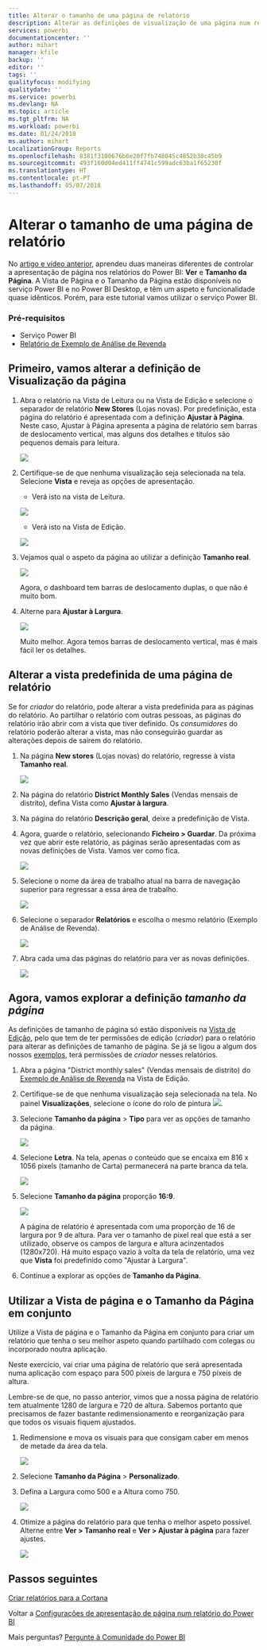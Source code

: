 ```yaml
---
title: Alterar o tamanho de uma página de relatório
description: Alterar as definições de visualização de uma página num relatório do Power BI
services: powerbi
documentationcenter: ''
author: mihart
manager: kfile
backup: ''
editor: ''
tags: ''
qualityfocus: modifying
qualitydate: ''
ms.service: powerbi
ms.devlang: NA
ms.topic: article
ms.tgt_pltfrm: NA
ms.workload: powerbi
ms.date: 01/24/2018
ms.author: mihart
LocalizationGroup: Reports
ms.openlocfilehash: 8381f3100676b6e20f7fb748045c4852b30c45b9
ms.sourcegitcommit: 493f160d04ed411ff4741c599adc63ba1f65230f
ms.translationtype: HT
ms.contentlocale: pt-PT
ms.lasthandoff: 05/07/2018
---
```

# <a name="change-the-size-of-a-report-page"></a>Alterar o tamanho de uma página de relatório
No [artigo e vídeo anterior](power-bi-report-display-settings.md), aprendeu duas maneiras diferentes de controlar a apresentação de página nos relatórios do Power BI: **Ver** e **Tamanho da Página**. A Vista de Página e o Tamanho da Página estão disponíveis no serviço Power BI e no Power BI Desktop, e têm um aspeto e funcionalidade quase idênticos. Porém, para este tutorial vamos utilizar o serviço Power BI.

### <a name="prerequisites"></a>Pré-requisitos
- Serviço Power BI   
- [Relatório de Exemplo de Análise de Revenda](sample-retail-analysis.md)

## <a name="first-lets-change-the-page-view-setting"></a>Primeiro, vamos alterar a definição de Visualização da página

1. Abra o relatório na Vista de Leitura ou na Vista de Edição e selecione o separador de relatório **New Stores** (Lojas novas). Por predefinição, esta página do relatório é apresentada com a definição **Ajustar à Página**.  Neste caso, Ajustar à Página apresenta a página de relatório sem barras de deslocamento vertical, mas alguns dos detalhes e títulos são pequenos demais para leitura.

   ![](media/power-bi-change-report-display-settings/pbi_fit_to_page.png)
2. Certifique-se de que nenhuma visualização seja selecionada na tela. Selecione **Vista** e reveja as opções de apresentação.

    * Verá isto na vista de Leitura.

     ![](media/power-bi-change-report-display-settings/power-bi-page-view-menu-new.png)
    * Verá isto na Vista de Edição.

    ![](media/power-bi-change-report-display-settings/power-bi-view-editing-view.png)

1. Vejamos qual o aspeto da página ao utilizar a definição **Tamanho real**.

   ![](media/power-bi-change-report-display-settings/power-bi-actal-size2.png)

   Agora, o dashboard tem barras de deslocamento duplas, o que não é muito bom.
2. Alterne para **Ajustar à Largura**.

   ![](media/power-bi-change-report-display-settings/pbi_fit_to_width.png)

   Muito melhor. Agora temos barras de deslocamento vertical, mas é mais fácil ler os detalhes.

## <a name="change-the-default-view-for-a-report-page"></a>Alterar a vista predefinida de uma página de relatório
Se for *criador* do relatório, pode alterar a vista predefinida para as páginas do relatório. Ao partilhar o relatório com outras pessoas, as páginas do relatório irão abrir com a vista que tiver definido. Os *consumidores* do relatório poderão alterar a vista, mas não conseguirão guardar as alterações depois de saírem do relatório.

1. Na página **New stores** (Lojas novas) do relatório, regresse à vista **Tamanho real**.

   ![](media/power-bi-change-report-display-settings/power-bi-actual-size.png)

2. Na página do relatório **District Monthly Sales** (Vendas mensais de distrito), defina Vista como **Ajustar à largura**.

3. Na página do relatório **Descrição geral**, deixe a predefinição de Vista.

4. Agora, guarde o relatório, selecionando **Ficheiro > Guardar**. Da próxima vez que abrir este relatório, as páginas serão apresentadas com as novas definições de Vista. Vamos ver como fica.

   ![](media/power-bi-change-report-display-settings/power-bi-save.png)
3. Selecione o nome da área de trabalho atual na barra de navegação superior para regressar a essa área de trabalho.  

   ![](media/power-bi-change-report-display-settings/power-bi-my-workspace.png)
4. Selecione o separador **Relatórios** e escolha o mesmo relatório (Exemplo de Análise de Revenda).

    ![](media/power-bi-change-report-display-settings/power-bi-new-report2.png)
5. Abra cada uma das páginas do relatório para ver as novas definições.

   ![](media/power-bi-change-report-display-settings/power-bi-page-view.gif)

## <a name="now-lets-explore-the-page-size-setting"></a>Agora, vamos explorar a definição *tamanho da página*
As definições de tamanho de página só estão disponíveis na [Vista de Edição](service-interact-with-a-report-in-editing-view.md), pelo que tem de ter permissões de edição (*criador*) para o relatório para alterar as definições de tamanho de página. Se já se ligou a algum dos nossos [exemplos](sample-datasets.md), terá permissões de *criador* nesses relatórios.

1. Abra a página "District monthly sales" (Vendas mensais de distrito) do [Exemplo de Análise de Revenda](sample-retail-analysis.md) na Vista de Edição.
2. Certifique-se de que nenhuma visualização seja selecionada na tela.  No painel **Visualizações**, selecione o ícone do rolo de pintura ![](media/power-bi-change-report-display-settings/power-bi-paintroller.png).
3. Selecione **Tamanho da página** &gt; **Tipo** para ver as opções de tamanho da página.

   ![](media/power-bi-change-report-display-settings/power-bi-page-size-menu-new.png)
4. Selecione **Letra**.  Na tela, apenas o conteúdo que se encaixa em 816 x 1056 pixels (tamanho de Carta) permanecerá na parte branca da tela.

   ![](media/power-bi-change-report-display-settings/power-bi-letter-new.png)
5. Selecione **Tamanho da página** proporção **16:9**.

   ![](media/power-bi-change-report-display-settings/power-bi-16-to-9-new.png)

   A página de relatório é apresentada com uma proporção de 16 de largura por 9 de altura. Para ver o tamanho de pixel real que está a ser utilizado, observe os campos de largura e altura acinzentados (1280x720). Há muito espaço vazio à volta da tela de relatório, uma vez que **Vista** foi predefinido como "Ajustar à Largura".
7. Continue a explorar as opções de **Tamanho da Página**.

## <a name="use-page-view-and-page-size-together"></a>Utilizar a Vista de página e o Tamanho da Página em conjunto
Utilize a Vista de página e o Tamanho da Página em conjunto para criar um relatório que tenha o seu melhor aspeto quando partilhado com colegas ou incorporado noutra aplicação.

Neste exercício, vai criar uma página de relatório que será apresentada numa aplicação com espaço para 500 píxeis de largura e 750 píxeis de altura.

Lembre-se de que, no passo anterior, vimos que a nossa página de relatório tem atualmente 1280 de largura e 720 de altura. Sabemos portanto que precisamos de fazer bastante redimensionamento e reorganização para que todos os visuais fiquem ajustados.

1. Redimensione e mova os visuais para que consigam caber em menos de metade da área da tela.

    ![](media/power-bi-change-report-display-settings/power-bi-custom-view.gif)
2. Selecione **Tamanho da Página** &gt; **Personalizado**.
3. Defina a Largura como 500 e a Altura como 750.

    ![](media/power-bi-change-report-display-settings/power-bi-custom-new.png)
4. Otimize a página do relatório para que tenha o melhor aspeto possível. Alterne entre **Ver > Tamanho real** e **Ver > Ajustar à página** para fazer ajustes.

    ![](media/power-bi-change-report-display-settings/power-bi-final-new.png)

## <a name="next-steps"></a>Passos seguintes
[Criar relatórios para a Cortana](service-cortana-answer-cards.md)

Voltar a [Configurações de apresentação de página num relatório do Power BI](power-bi-report-display-settings.md)

Mais perguntas? [Pergunte à Comunidade do Power BI](http://community.powerbi.com/)
